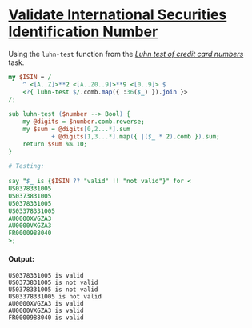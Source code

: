 [1]: https://rosettacode.org/wiki/Validate_International_Securities_Identification_Number

# [Validate International Securities Identification Number][1]

Using the `luhn-test` function from the *[Luhn test of credit card numbers](https://rosettacode.org/wiki/Luhn_test_of_credit_card_numbers#Raku)* task.

```perl
my $ISIN = /
    ^ <[A..Z]>**2 <[A..Z0..9]>**9 <[0..9]> $
    <?{ luhn-test $/.comb.map({ :36($_) }).join }>
/;
 
sub luhn-test ($number --> Bool) {
    my @digits = $number.comb.reverse;
    my $sum = @digits[0,2...*].sum
            + @digits[1,3...*].map({ |($_ * 2).comb }).sum;
    return $sum %% 10;
}
 
# Testing:
 
say "$_ is {$ISIN ?? "valid" !! "not valid"}" for <
US0378331005
US0373831005
U50378331005
US03378331005
AU0000XVGZA3
AU0000VXGZA3
FR0000988040
>;
```

#### Output:
```
US0378331005 is valid
US0373831005 is not valid
U50378331005 is not valid
US03378331005 is not valid
AU0000XVGZA3 is valid
AU0000VXGZA3 is valid
FR0000988040 is valid
```